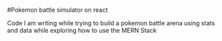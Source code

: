 #Pokemon battle  simulator on react

Code I am writing while trying to build a pokemon battle arena using stats and data while exploring how to use the MERN Stack

